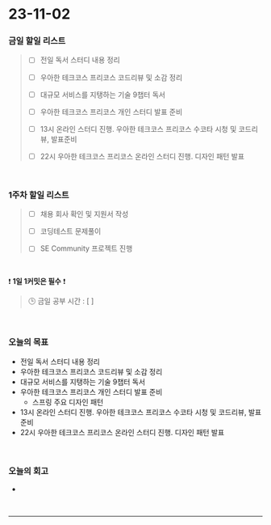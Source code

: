 # 23-11-02
### 금일 할일 리스트
> - [ ]  전일 독서 스터디 내용 정리
>
> - [ ]  우아한 테크코스 프리코스 코드리뷰 및 소감 정리
>
> - [ ]  대규모 서비스를 지탱하는 기술 9챕터 독서
>
> - [ ]  우아한 테크코스 프리코스 개인 스터디 발표 준비
>
> - [ ]  13시 온라인 스터디 진행. 우아한 테크코스 프리코스 수코타 시청 및 코드리뷰, 발표준비
>
> - [ ]  22시 우아한 테크코스 프리코스 온라인 스터디 진행. 디자인 패턴 발표



<br/>

### 1주차 할일 리스트  
> - [ ]  채용 회사 확인 및 지원서 작성
>
> - [ ]  코딩테스트 문제풀이
>
> - [ ]  SE Community 프로젝트 진행

<br/>

❗ **1일 1커밋은 필수** ❗
> 🕒 금일 공부 시간 : [ ]
  
<br/>

### 오늘의 목표
- 전일 독서 스터디 내용 정리
- 우아한 테크코스 프리코스 코드리뷰 및 소감 정리
- 대규모 서비스를 지탱하는 기술 9챕터 독서
- 우아한 테크코스 프리코스 개인 스터디 발표 준비
    - 스프링 주요 디자인 패턴
- 13시 온라인 스터디 진행. 우아한 테크코스 프리코스 수코타 시청 및 코드리뷰, 발표준비
- 22시 우아한 테크코스 프리코스 온라인 스터디 진행. 디자인 패턴 발표


<br>

### 오늘의 회고
- 


<br/>

------------  
